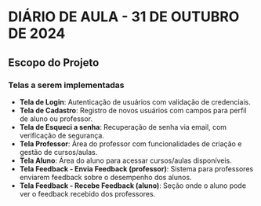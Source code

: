 <h1>DIÁRIO DE AULA - 31 DE OUTUBRO DE 2024</h1>

## Escopo do Projeto
### Telas a serem implementadas
- **Tela de Login**: Autenticação de usuários com validação de credenciais.
- **Tela de Cadastro**: Registro de novos usuários com campos para perfil de aluno ou professor.
- **Tela de Esqueci a senha**: Recuperação de senha via email, com verificação de segurança.
- **Tela Professor**: Área do professor com funcionalidades de criação e gestão de cursos/aulas.
- **Tela Aluno**: Área do aluno para acessar cursos/aulas disponíveis.
- **Tela Feedback - Envia Feedback (professor)**: Sistema para professores enviarem feedback sobre o desempenho dos alunos.
- **Tela Feedback - Recebe Feedback (aluno)**: Seção onde o aluno pode ver o feedback recebido dos professores.